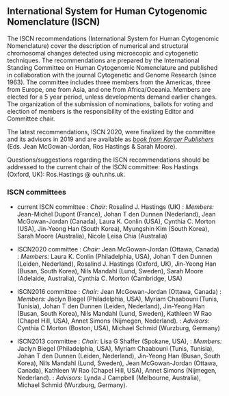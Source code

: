 ## International System for Human Cytogenomic Nomenclature  (ISCN)

The ISCN recommendations (International System for Human Cytogenomic Nomenclature) cover the description of numerical and structural chromosomal changes detected using microscopic and cytogenetic techniques. The recommendations are prepared by the International Standing Committee on Human Cytogenomic Nomenclature and published in collaboration with the journal Cytogenetic and Genome Research (since 1963). The committee includes three members from the Americas, three from Europe, one from Asia, and one from Africa/Oceania. Members are elected for a 5 year period, unless developments demand earlier changes. The organization of the submission of nominations, ballots for voting and election of members is the responsibility of the existing Editor and Committee chair. 

The latest recommendations, ISCN 2020, were finalized by the committee and its advisors in 2019 and are available as [_book from Karger Publishers_](https://iscn.karger.com) (Eds. Jean McGowan-Jordan, Ros Hastings & Sarah Moore).

Questions/suggestions regarding the ISCN recommendations should be addressed to the current chair of the ISCN committee:  Ros Hastings (Oxford, UK): Ros.Hastings @ ouh.nhs.uk.

### ISCN committees

* current ISCN committee
  : _Chair:_   Rosalind J. Hastings (UK)
  : _Members:_ Jean-Michel Dupont (France), Johan T den Dunnen (Nederland), Jean McGowan-Jordan (Canada), Laura K. Conlin (USA), Cynthia C. Morton  (USA), Jin-Yeong Han (South Korea), Myungshin Kim (South Korea), Sarah Moore (Australia), Nicole Leisa Chia (Australia)

* ISCN2020 committee
  : _Chair:_  Jean McGowan-Jordan (Ottawa, Canada)
  : _Members:_  Laura K. Conlin (Philadelphia, USA), Johan T den Dunnen (Leiden, Nederland), Rosalind J. Hastings (Oxford, UK), Jin-Yeong Han (Busan, South Korea), Nils Mandahl (Lund, Sweden), Sarah Moore (Adelaide, Australia), Cynthia C. Morton (Cambridge, USA)
  
* ISCN2016 committee
  : _Chair:_  Jean McGowan-Jordan (Ottawa, Canada)
  : _Members:_  Jaclyn Biegel (Philadelphia, USA), Myriam Chaabouni (Tunis, Tunisia), Johan T den Dunnen (Leiden, Nederland), Jin-Yeong Han (Busan, South Korea), Nils Mandahl (Lund, Sweden), Kathleen W Rao (Chapel Hill, USA), Annet Simons (Nijmegen, Nederland).
  : _Advisors:_  Cynthia C Morton (Boston, USA), Michael Schmid (Wurzburg, Germany)
  
* ISCN2013 committee
  : _Chair:_  Lisa G Shaffer  (Spokane, USA),
  : _Members:_  Jaclyn Biegel (Philadelphia, USA), Myriam Chaabouni (Tunis, Tunisia), Johan T den Dunnen (Leiden, Nederland), Jin-Yeong Han (Busan, South Korea), Nils Mandahl (Lund, Sweden), Jean McGowan-Jordan (Ottawa, Canada), Kathleen W Rao (Chapel Hill, USA), Annet Simons (Nijmegen, Nederland).
  : _Advisors:_  Lynda J Campbell (Melbourne, Australia), Michael Schmid (Wurzburg, Germany).

